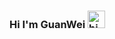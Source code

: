 ### Hi I'm GuanWei <img src="https://user-images.githubusercontent.com/1303154/88677602-1635ba80-d120-11ea-84d8-d263ba5fc3c0.gif" width="28px" height="28px" alt="hi">

<!--
**guanwei514/guanwei514** is a ✨ _special_ ✨ repository because its `README.md` (this file) appears on your GitHub profile.

I'm GuanWei a System Developer.

[![GuanWei's GitHub stats](https://github-readme-stats.vercel.app/api?username=guanwei514&theme=buefy)](https://github.com/guanwei514)

### Skills

Here are some ideas to get you started:

- 🔭 I’m currently working on ...
- 🌱 I’m currently learning ...
- 👯 I’m looking to collaborate on ...
- 🤔 I’m looking for help with ...
- 💬 Ask me about ...
- 📫 How to reach me: ...
- 😄 Pronouns: ...
- ⚡ Fun fact: ...
-->
